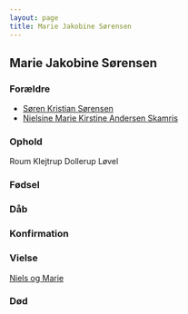```yaml
---
layout: page
title: Marie Jakobine Sørensen
---
```


## Marie Jakobine Sørensen

### Forældre

* [Søren Kristian Sørensen](/stamt/søren-kristian-sørensen/)
* [Nielsine Marie Kirstine Andersen Skamris](/stamt/søren-kristian-sørensen/)

### Ophold

Roum
Klejtrup
Dollerup
Løvel

### Fødsel
### Dåb
### Konfirmation

### Vielse

[Niels og Marie](/stamt/niels-marie-quorning/)

### Død

